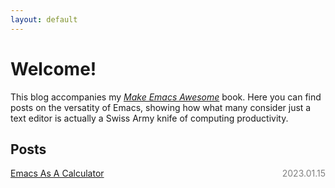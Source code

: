 ```yaml
---
layout: default
---
```


# Welcome!

This blog accompanies my [*Make Emacs
Awesome*](https://makeemacsawesome.com/) book. Here you can find posts
on the versatity of Emacs, showing how what many consider just a text
editor is actually a Swiss Army knife of computing productivity.

## Posts

<div style="width: 100%; display: flex; justify-content: space-between;">
  <a href="./EmacsAsACalculator.html">
    Emacs As A Calculator
  </a>
  <span style="color: gray;">2023.01.15</span>
</div>
